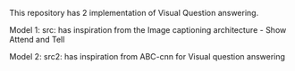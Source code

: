 This repository has 2 implementation of Visual Question answering.

Model 1: src: has inspiration from the Image captioning architecture - Show Attend and Tell

Model 2: src2: has inspiration from ABC-cnn for Visual question answering
